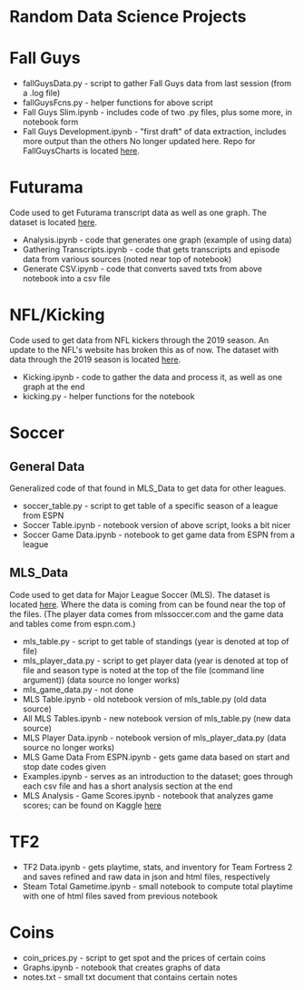 # Random Data Science Projects

# Fall Guys
* fallGuysData.py - script to gather Fall Guys data from last session (from a .log file)
* fallGuysFcns.py - helper functions for above script
* Fall Guys Slim.ipynb - includes code of two .py files, plus some more, in notebook form
* Fall Guys Development.ipynb - "first draft" of data extraction, includes more output than the others
No longer updated here. Repo for FallGuysCharts is located [here](https://github.com/jvmohr/FallGuysCharts).

# Futurama
Code used to get Futurama transcript data as well as one graph. The dataset is located [here](https://www.kaggle.com/josephvm/futurama-seasons-16-transcripts). 
* Analysis.ipynb - code that generates one graph (example of using data)
* Gathering Transcripts.ipynb - code that gets transcripts and episode data from various sources (noted near top of notebook) 
* Generate CSV.ipynb - code that converts saved txts from above notebook into a csv file

# NFL/Kicking
Code used to get data from NFL kickers through the 2019 season. An update to the NFL's website has broken this as of now. 
The dataset with data through the 2019 season is located [here](https://www.kaggle.com/josephvm/nfl-kickers-data).
* Kicking.ipynb - code to gather the data and process it, as well as one graph at the end
* kicking.py - helper functions for the notebook

# Soccer
## General Data
Generalized code of that found in MLS_Data to get data for other leagues. 
* soccer_table.py - script to get table of a specific season of a league from ESPN
* Soccer Table.ipynb - notebook version of above script, looks a bit nicer
* Soccer Game Data.ipynb - notebook to get game data from ESPN from a league

## MLS_Data
Code used to get data for Major League Soccer (MLS). The dataset is located [here](https://www.kaggle.com/josephvm/major-league-soccer-dataset).
Where the data is coming from can be found near the top of the files. 
(The player data comes from mlssoccer.com and the game data and tables come from espn.com.)  
* mls_table.py - script to get table of standings (year is denoted at top of file)
* mls_player_data.py - script to get player data (year is denoted at top of file and season type is noted at the top of the file (command line argument)) (data source no longer works)
* mls_game_data.py - not done
* MLS Table.ipynb - old notebook version of mls_table.py (old data source)
* All MLS Tables.ipynb - new notebook version of mls_table.py (new data source)
* MLS Player Data.ipynb - notebook version of mls_player_data.py (data source no longer works)
* MLS Game Data From ESPN.ipynb - gets game data based on start and stop date codes given 
* Examples.ipynb - serves as an introduction to the dataset; goes through each csv file and has a short analysis section at the end
* MLS Analysis - Game Scores.ipynb - notebook that analyzes game scores; can be found on Kaggle [here](https://www.kaggle.com/josephvm/mls-analysis-game-scores)

# TF2
* TF2 Data.ipynb - gets playtime, stats, and inventory for Team Fortress 2 and saves refined and raw data in json and html files, respectively
* Steam Total Gametime.ipynb - small notebook to compute total playtime with one of html files saved from previous notebook

# Coins
* coin_prices.py - script to get spot and the prices of certain coins
* Graphs.ipynb - notebook that creates graphs of data
* notes.txt - small txt document that contains certain notes